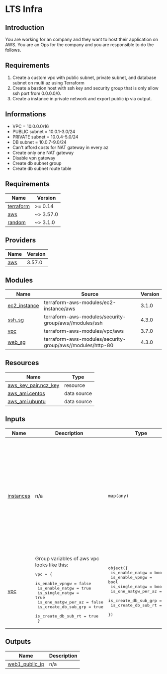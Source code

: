 # LTS Infra

## Introduction

You are working for an company and they want to host their application on AWS. You are an Ops for the company and you are responsible to do the follows.


## Requirements

1. Create a custom vpc with public subnet, private subnet, and database subnet on multi az using Terraform
2. Create a bastion host with ssh key and security group that is only allow ssh port from 0.0.0.0/0.
3. Create a instance in private network and export public ip via output.

## Informations
- VPC = 10.0.0.0/16
- PUBLIC subnet = 10.0.1-3.0/24
- PRIVATE subnet = 10.0.4-5.0/24
- DB subnet = 10.0.7-9.0/24
- Can't afford costs for NAT gateway in every az
- Create only one NAT gateway
- Disable vpn gateway
- Create db subnet group
- Create db subnet route table


<!-- BEGINNING OF PRE-COMMIT-TERRAFORM DOCS HOOK -->
## Requirements

| Name | Version |
|------|---------|
| <a name="requirement_terraform"></a> [terraform](#requirement\_terraform) | >= 0.14 |
| <a name="requirement_aws"></a> [aws](#requirement\_aws) | ~> 3.57.0 |
| <a name="requirement_random"></a> [random](#requirement\_random) | ~> 3.1.0 |

## Providers

| Name | Version |
|------|---------|
| <a name="provider_aws"></a> [aws](#provider\_aws) | 3.57.0 |

## Modules

| Name | Source | Version |
|------|--------|---------|
| <a name="module_ec2_instance"></a> [ec2\_instance](#module\_ec2\_instance) | terraform-aws-modules/ec2-instance/aws | 3.1.0 |
| <a name="module_ssh_sg"></a> [ssh\_sg](#module\_ssh\_sg) | terraform-aws-modules/security-group/aws//modules/ssh | 4.3.0 |
| <a name="module_vpc"></a> [vpc](#module\_vpc) | terraform-aws-modules/vpc/aws | 3.7.0 |
| <a name="module_web_sg"></a> [web\_sg](#module\_web\_sg) | terraform-aws-modules/security-group/aws//modules/http-80 | 4.3.0 |

## Resources

| Name | Type |
|------|------|
| [aws_key_pair.ncz_key](https://registry.terraform.io/providers/hashicorp/aws/latest/docs/resources/key_pair) | resource |
| [aws_ami.centos](https://registry.terraform.io/providers/hashicorp/aws/latest/docs/data-sources/ami) | data source |
| [aws_ami.ubuntu](https://registry.terraform.io/providers/hashicorp/aws/latest/docs/data-sources/ami) | data source |

## Inputs

| Name | Description | Type | Default | Required |
|------|-------------|------|---------|:--------:|
| <a name="input_instances"></a> [instances](#input\_instances) | n/a | `map(any)` | <pre>{<br>  "bastion": {<br>    "distro": "ubuntu",<br>    "instance_type": "t2.micro",<br>    "is_mon": true,<br>    "network": "public3",<br>    "sg": "ssh_sg",<br>    "ssh_key": "ncz"<br>  },<br>  "web1": {<br>    "distro": "centos",<br>    "instance_type": "t3.micro",<br>    "is_mon": false,<br>    "network": "private1",<br>    "sg": "web_sg",<br>    "ssh_key": "ncz"<br>  }<br>}</pre> | no |
| <a name="input_vpc"></a> [vpc](#input\_vpc) | Group variables of aws vpc looks like this:<pre>vpc = {<br>    is_enable_vpngw      = false<br>    is_enable_natgw      = true<br>    is_single_natgw      = true<br>    is_one_natgw_per_az  = false<br>    is_create_db_sub_grp = true<br>    is_create_db_sub_rt  = true<br>  }</pre> | <pre>object({<br>    is_enable_natgw      = bool<br>    is_enable_vpngw      = bool<br>    is_single_natgw      = bool<br>    is_one_natgw_per_az  = bool<br>    is_create_db_sub_grp = bool<br>    is_create_db_sub_rt  = bool<br>  })</pre> | <pre>{<br>  "is_create_db_sub_grp": true,<br>  "is_create_db_sub_rt": true,<br>  "is_enable_natgw": true,<br>  "is_enable_vpngw": false,<br>  "is_one_natgw_per_az": false,<br>  "is_single_natgw": true<br>}</pre> | no |

## Outputs

| Name | Description |
|------|-------------|
| <a name="output_web1_public_ip"></a> [web1\_public\_ip](#output\_web1\_public\_ip) | n/a |
<!-- END OF PRE-COMMIT-TERRAFORM DOCS HOOK -->
